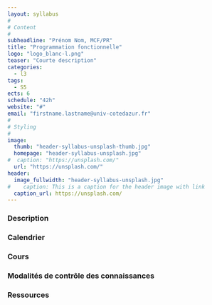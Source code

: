```yaml
---
layout: syllabus
#
# Content
#
subheadline: "Prénom Nom, MCF/PR"
title: "Programmation fonctionnelle"
logo: "logo_blanc-l.png"
teaser: "Courte description"
categories:
  - l3
tags:
  - S5
ects: 6
schedule: "42h"
website: "#"
email: "firstname.lastname@univ-cotedazur.fr"
#
# Styling
#
image:
  thumb: "header-syllabus-unsplash-thumb.jpg"
  homepage: "header-syllabus-unsplash.jpg"
#  caption: "https://unsplash.com/"
  url: "https://unsplash.com/"
header:
  image_fullwidth: "header-syllabus-unsplash.jpg"
#    caption: This is a caption for the header image with link
  caption_url: https://unsplash.com/  
---
```


###  Description ###

###  Calendrier ###

###  Cours ###

###  Modalités de contrôle des connaissances ###

###  Ressources ###
